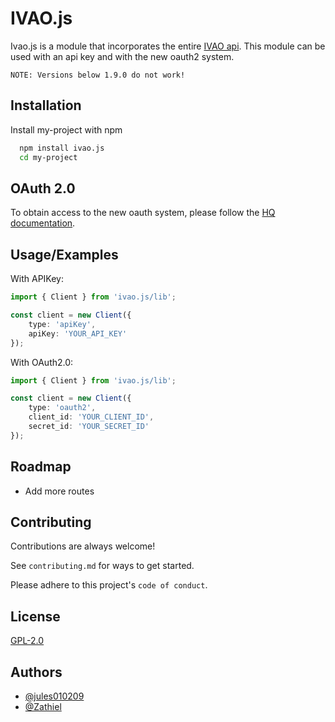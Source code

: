 # IVAO.js

Ivao.js is a module that incorporates the entire [IVAO api](https://api.ivao.aero). This module can be used with an api key and with the new oauth2 system.

```text
NOTE: Versions below 1.9.0 do not work!
```

## Installation

Install my-project with npm

```bash
  npm install ivao.js
  cd my-project
```

## OAuth 2.0

To obtain access to the new oauth system, please follow the [HQ documentation](https://wiki.ivao.aero/en/home/devops/api/oauth-request).

## Usage/Examples


With APIKey:
```typescript
import { Client } from 'ivao.js/lib';

const client = new Client({
    type: 'apiKey',
    apiKey: 'YOUR_API_KEY'
});
```
With OAuth2.0:
```typescript
import { Client } from 'ivao.js/lib';

const client = new Client({
    type: 'oauth2',
    client_id: 'YOUR_CLIENT_ID',
    secret_id: 'YOUR_SECRET_ID'
});
```



## Roadmap

- Add more routes


## Contributing

Contributions are always welcome!

See `contributing.md` for ways to get started.

Please adhere to this project's `code of conduct`.


## License

[GPL-2.0](https://github.com/ivao-js/ivao.js/blob/master/LICENSE)


## Authors

- [@jules010209](https://www.github.com/jules010209)
- [@Zathiel](https://github.com/Zathiel)

